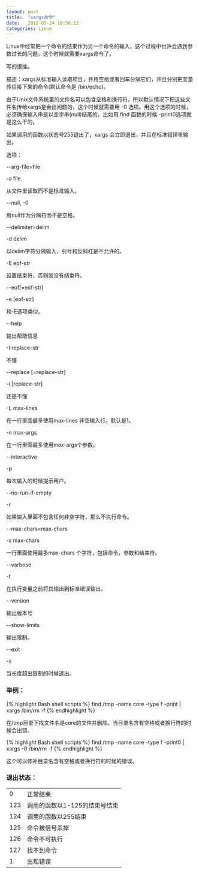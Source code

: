 ```yaml
---
layout: post
title:  "xargs命令"
date:   2012-05-24 10:56:12
categories: Linux
---
```

Linux中经常把一个命令的结果作为另一个命令的输入，这个过程中也许会遇到参数过长的问题，这个时候就需要xargs命令了。

写的很挫。



描述：xargs从标准输入读取项目，并用空格或者回车分隔它们，并且分别把变量传给接下来的命令(默认命令是 /bin/echo)。

由于Unix文件系统里的文件名可以包含空格和换行符，所以默认情况下把这些文件名传给xargs是会出问题的，这个时候就需要用 -0 选项。用这个选项的时候，必须确保输入串是以空字串(null)结尾的。比如用 find 函数的时候 -print0选项就是这么干的。

如果调用的函数以状态号255退出了，xargs 会立即退出，并且在标准错误里输出。

选项：

--arg-file=file

-a file

从文件里读取而不是标准输入。

--null, -0

用null作为分隔符而不是空格。

--delimiter=delim

-d delim

以delim字符分隔输入，引号和反斜杠是不允许的。

-E eof-str

设置结束符，否则就没有结束符。

--eof[=eof-str]

-e [eof-str]

和-E选项类似。

--help

输出帮助信息

-I replace-str

不懂

--replace [=replace-str]

-i [replace-str]

还是不懂

-L max-lines

在一行里面最多使用max-lines 非空输入行。默认是1。

-n max-args

在一行里面最多使用max-args个参数。

--interactive

-p

每次输入的时候提示用户。

--no-run-if-empty

-r

如果输入里面不包含任何非空字符，那么不执行命令。

--max-chars=max-chars

-s max-chars

一行里面使用最多max-chars 个字符，包括命令，参数和结束符。

--varbose

-t

在执行变量之前将其输出到标准错误输出。

--version

输出版本号

--show-limits

输出限制。

--exit

-x

当长度超出限制的时候退出。

### 举例：


{% highlight Bash shell scripts %}
find /tmp -name core -type f -print | xargs /bin/rm -f
{% endhighlight %}

在/tmp目录下找文件名是core的文件并删除。当目录名含有空格或者换行符的时候会出错。

{% highlight Bash shell scripts %}
find /tmp -name core -type f -print0 | xargs -0 /bin/rm -f
{% endhighlight %}

这个可以修补目录名含有空格或者换行符的时候的错误。

### 退出状态：

<table class="table">
<tbody>
<tr>
<td>0</td>
<td>正常结束</td>
</tr>
<tr>
<td>123</td>
<td>调用的函数以1-125的结束号结束</td>
</tr>
<tr>
<td>124</td>
<td>调用的函数以255结束</td>
</tr>
<tr>
<td>125</td>
<td>命令被信号杀掉</td>
</tr>
<tr>
<td>126</td>
<td>命令不可执行</td>
</tr>
<tr>
<td>127</td>
<td>找不到命令</td>
</tr>
<tr>
<td>1</td>
<td>出现错误</td>
</tr>
</tbody>
</table>
 